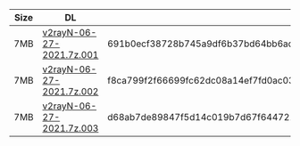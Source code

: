 |    Size   |     DL  | sha512sum |
|  ---  |  ---  |  ---  |
| 7MB | [v2rayN-06-27-2021.7z.001](https://cdn.jsdelivr.net/gh/googleians/v2rayN@main/v2rayN-06-27-2021.7z.001) | 691b0ecf38728b745a9df6b37bd64bb6adbc8eadcb0b8e4843c68bea591b7a3e4b7eebd1b57b030f325d25b295ccf991291908c6d051df619376a6d7e6c2bdab |
| 7MB | [v2rayN-06-27-2021.7z.002](https://cdn.jsdelivr.net/gh/googleians/v2rayN@main/v2rayN-06-27-2021.7z.002) | f8ca799f2f66699fc62dc08a14ef7fd0ac03cb817c862aef148cbc3f944e2e2a3cd5654c5d24ef21feb4e3e9619e577898d35f9c92571f67bb43b848a58db3c6 |
| 7MB | [v2rayN-06-27-2021.7z.003](https://cdn.jsdelivr.net/gh/googleians/v2rayN@main/v2rayN-06-27-2021.7z.003) | d68ab7de89847f5d14c019b7d67f644721e05f01394733255eb117d46f2aaa73c3db04e57bd68b10513deb2622a2ccca8fea50f61b11dafb433e3990840a77bf |
